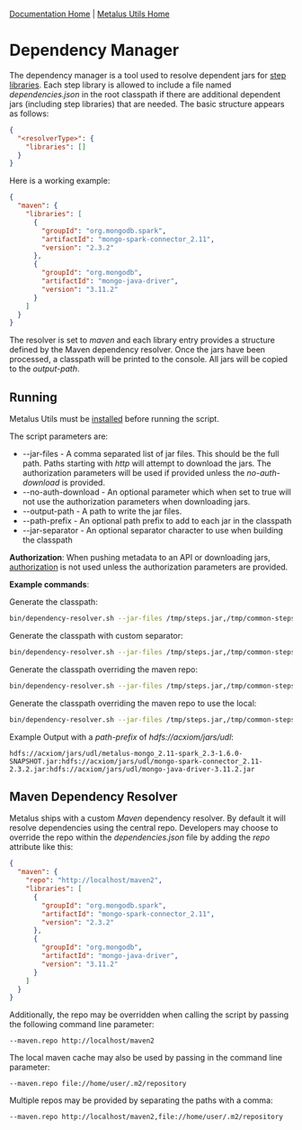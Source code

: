 [Documentation Home](readme.md) | [Metalus Utils Home](../metalus-utils/readme.md)

# Dependency Manager
The dependency manager is a tool used to resolve dependent jars for [step libraries](step-libraries.md). Each step 
library is allowed to include a file named _dependencies.json_ in the root classpath if there are additional dependent
jars (including step libraries) that are needed. The basic structure appears as follows:

```json
{
  "<resolverType>": {
    "libraries": []
  }
}
```

Here is a working example:

```json
{
  "maven": {
    "libraries": [
      {
        "groupId": "org.mongodb.spark",
        "artifactId": "mongo-spark-connector_2.11",
        "version": "2.3.2"
      },
      {
        "groupId": "org.mongodb",
        "artifactId": "mongo-java-driver",
        "version": "3.11.2"
      }
    ]
  }
}
```

The resolver is set to _maven_ and each library entry provides a structure defined by the Maven dependency resolver. Once
the jars have been processed, a classpath will be printed to the console. All jars will be copied to the _output-path_.

## Running
Metalus Utils must be [installed](../metalus-utils/readme.md#installation) before running the script. 

The script parameters are:
* --jar-files - A comma separated list of jar files. This should be the full path. Paths starting with _http_ will attempt
to download the jars. The authorization parameters will be used if provided unless the _no-auth-download_ is provided.
* --no-auth-download - An optional parameter which when set to true will not use the authorization parameters when 
downloading jars.
* --output-path - A path to write the jar files.
* --path-prefix - An optional path prefix to add to each jar in the classpath
* --jar-separator - An optional separator character to use when building the classpath

**Authorization**:
When pushing metadata to an API or downloading jars, [authorization](httprestclient.md#authorization) is not used unless 
the authorization parameters are provided.

**Example commands**:

Generate the classpath:
```bash
bin/dependency-resolver.sh --jar-files /tmp/steps.jar,/tmp/common-steps.jar --output-path /tmp
```

Generate the classpath with custom separator:
```bash
bin/dependency-resolver.sh --jar-files /tmp/steps.jar,/tmp/common-steps.jar --output-path /tmp --jar-separator :
```

Generate the classpath overriding the maven repo:
```bash
bin/dependency-resolver.sh --jar-files /tmp/steps.jar,/tmp/common-steps.jar --output-path /tmp --maven.repo http://localhost/maven2
```

Generate the classpath overriding the maven repo to use the local:
```bash
bin/dependency-resolver.sh --jar-files /tmp/steps.jar,/tmp/common-steps.jar --output-path /tmp --maven.repo file://home/user/.m2/repository
```

Example Output with a _path-prefix_ of _hdfs://acxiom/jars/udl_:

```shell script
hdfs://acxiom/jars/udl/metalus-mongo_2.11-spark_2.3-1.6.0-SNAPSHOT.jar:hdfs://acxiom/jars/udl/mongo-spark-connector_2.11-2.3.2.jar:hdfs://acxiom/jars/udl/mongo-java-driver-3.11.2.jar
```

## Maven Dependency Resolver
Metalus ships with a custom _Maven_ dependency resolver. By default it will resolve dependencies using the central repo.
Developers may choose to override the repo within the _dependencies.json_ file by adding the _repo_ attribute like this:

```json
{
  "maven": {
    "repo": "http://localhost/maven2",
    "libraries": [
      {
        "groupId": "org.mongodb.spark",
        "artifactId": "mongo-spark-connector_2.11",
        "version": "2.3.2"
      },
      {
        "groupId": "org.mongodb",
        "artifactId": "mongo-java-driver",
        "version": "3.11.2"
      }
    ]
  }
}
```

Additionally, the repo may be overridden when calling the script by passing the following command line parameter:

```shell script
--maven.repo http://localhost/maven2
```

The local maven cache may also be used by passing in the command line parameter:
```shell script
--maven.repo file://home/user/.m2/repository
```

Multiple repos may be provided by separating the paths with a comma:
```shell script
--maven.repo http://localhost/maven2,file://home/user/.m2/repository
```
